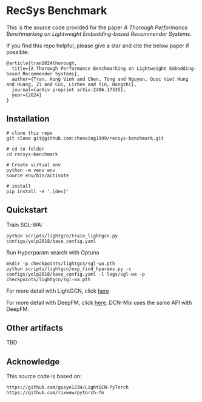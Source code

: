 # RecSys Benchmark

This is the source code provided for the paper
<href link="https://arxiv.org/pdf/2406.17335"><i>A Thorough Performance Benchmarking on Lightweight Embedding-based Recommender Systems</i></href>.

If you find this repo helpful, please give a star and cite the below paper if possible:

```
@article{tran2024thorough,
  title={A Thorough Performance Benchmarking on Lightweight Embedding-based Recommender Systems},
  author={Tran, Hung Vinh and Chen, Tong and Nguyen, Quoc Viet Hung and Huang, Zi and Cui, Lizhen and Yin, Hongzhi},
  journal={arXiv preprint arXiv:2406.17335},
  year={2024}
}
```

## Installation

```shell
# clone this repo
git clone git@github.com:chenxing1999/recsys-benchmark.git

# cd to folder
cd recsys-benchmark

# Create virtual env
python -m venv env
source env/bin/activate

# install
pip install -e '.[dev]'
```

## Quickstart

Train SGL-WA:

```shell
python scripts/lightgcn/train_lightgcn.py configs/yelp2018/base_config.yaml
```

Run Hyperparam search with Optuna

```shell
mkdir -p checkpoints/lightgcn/sgl-wa.pth
python scripts/lightgcn/exp_find_hparams.py -c configs/yelp2018/base_config.yaml -l logs/sgl-wa -p checkpoints/lightgcn/sgl-wa.pth
```

For more detail with LightGCN, click [here](./docs/lightgcn_tutorial.md)

For more detail with DeepFM, click [here](./docs/deepfm_tutorial.md). DCN-Mix uses the same API with DeepFM.

## Other artifacts

TBD

## Acknowledge

This source code is based on:

```
https://github.com/gusye1234/LightGCN-PyTorch
https://github.com/rixwew/pytorch-fm
```
